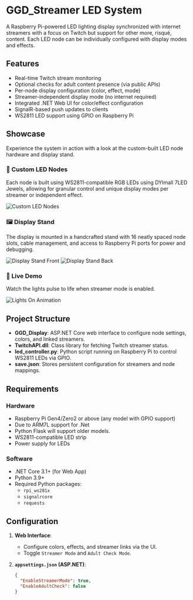 # GGD_Streamer LED System

A Raspberry Pi-powered LED lighting display synchronized with internet streamers with a focus on Twitch but support for other more, risqué, content. Each LED node can be individually configured with display modes and effects.

## Features

- Real-time Twitch stream monitoring
- Optional checks for adult content presence (via public APIs)
- Per-node display configuration (color, effect, mode)
- Streamer-independent display mode (no internet required)
- Integrated .NET Web UI for color/effect configuration
- SignalR-based push updates to clients
- WS2811 LED support using GPIO on Raspberry Pi

## Showcase

Experience the system in action with a look at the custom-built LED node hardware and display stand.

### 🔧 Custom LED Nodes

Each node is built using WS2811-compatible RGB LEDs using DYImall 7LED Jewels, allowing for granular control and unique display modes per streamer or independent effect.

![Custom LED Nodes](images/custom_led_nodes.jpg)

### 🖼️ Display Stand

The display is mounted in a handcrafted stand with 16 neatly spaced node slots, cable management, and access to Raspberry Pi ports for power and debugging.

![Display Stand Front](images/display_stand_front.jpg)
![Display Stand Back](images/display_stand_back.jpg)

### 🎇 Live Demo

Watch the lights pulse to life when streamer mode is enabled.

![Lights On Animation](images/lights_on.gif)



## Project Structure

- **GGD_Display**: ASP.NET Core web interface to configure node settings, colors, and linked streamers.
- **TwitchAPI.dll**: Class library for fetching Twitch streamer status.
- **led_controller.py**: Python script running on Raspberry Pi to control WS2811 LEDs via GPIO.
- **save.json**: Stores persistent configuration for streamers and node mappings.

## Requirements

### Hardware

- Raspberry Pi Gen4/Zero2 or above (any model with GPIO support)
- Due to ARM7L support for .Net
- Python Flask will support older models.
- WS2811-compatible LED strip
- Power supply for LEDs

### Software

- .NET Core 3.1+ (for Web App)
- Python 3.9+
- Required Python packages:
  - `rpi_ws281x`
  - `signalrcore`
  - `requests`

## Configuration

1. **Web Interface**:
   - Configure colors, effects, and streamer links via the UI.
   - Toggle `Streamer Mode` and `Adult Check Mode`.

2. **`appsettings.json` (ASP.NET)**:
   ```json
   {
     "EnableStreamerMode": true,
     "EnableAdultCheck": false
   }
